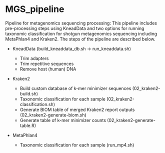 # MGS_pipeline

Pipeline for metagenomics sequencing processing: This pipeline includes pre-processing steps using KneadData and two options for running taxonomic classification for shotgun metagenomics sequencing including MetaPhlan4 and Kraken2. The steps of the pipeline are described below.

- KneadData (build_kneaddata_db.sh -> run_kneaddata.sh)
  - Trim adapters
  - Trim repetitive sequences
  - Remove host (human) DNA
 
- Kraken2
  - Build custom database of k-mer minimizer sequences (02_kraken2-build.sh)
  - Taxonomic classification for each sample (02_kraken2-classification.sh)
  - Generate BIOM table of merged Kraken2 report outputs (02_kraken2-generate-biom.sh)
  - Generate table of k-mer minimizer counts (02_kraken2-generate-table.R)

- MetaPhlan4 
  - Taxonomic classification for each sample (run_mp4.sh)
